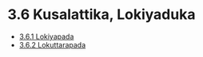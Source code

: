 

# 3.6 Kusalattika, Lokiyaduka

* [3.6.1 Lokiyapada](3.6/3.6.1.md)
* [3.6.2 Lokuttarapada](3.6/3.6.2.md)



